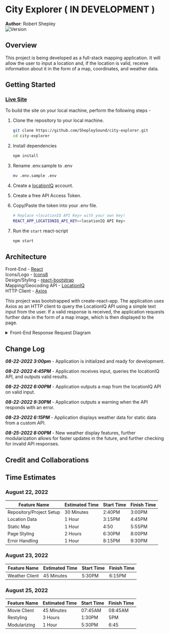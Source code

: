 # City Explorer ( IN DEVELOPMENT )

**Author**: Robert Shepley  
![Version](https://img.shields.io/github/package-json/v/shepleysound/city-explorer)

## Overview

This project is being developed as a full-stack mapping application. It will allow the user to input a location and, if the location is valid, receive information about it in the form of a map, coordinates, and weather data.

## Getting Started

### [Live Site](https://shepleysound-city-explorer.netlify.app/)

To build the site on your local machine, perform the following steps -

1. Clone the repository to your local machine.

   ```bash
   git clone https://github.com/ShepleySound/city-explorer.git
   cd city-explorer
   ```

2. Install dependencies

   ```bash
   npm install
   ```

3. Rename .env.sample to .env

   ```bash
   mv .env.sample .env
   ```

4. Create a [locationIQ](https://locationiq.com/) account.
5. Create a free API Access Token.
6. Copy/Paste the token into your .env file.

   ```bash
   # Replace <locationIQ API Key> with your own key! 
   REACT_APP_LOCATIONIQ_API_KEY=<locationIQ API Key>
   ```

7. Run the `start` react-script

   ```bash
   npm start
   ```

## Architecture
<!-- Provide a detailed description of the application design. What technologies (languages, libraries, etc) you're using, and any other relevant design information. -->
Front-End - [React](https://reactjs.org/)  
Icons/Logo - [Icons8](icons8.com)  
Design/Styling - [react-bootstrap](https://react-bootstrap.github.io/)  
Mapping/Geocoding API - [LocationIQ](https://locationiq.com/)  
HTTP Client - [Axios](https://www.npmjs.com/package/axios)

This project was bootstrapped with create-react-app. The application uses Axios as an HTTP client to query the LocationIQ API using a simple text input from the user. If a valid response is received, the application requests further data in the form of a map image, which is then displayed to the page.

<details><summary>Front-End Response Request Diagram</summary>

![Request Response Diagram](docs/front-end_request-response_v1.jpg)

![Request Response Diagram](docs/cityexplorer-requestresponse-diagram.jpg)


</details>

## Change Log
<!-- Use this area to document the iterative changes made to your application as each feature is successfully implemented. Use time stamps. Here's an example:
-->

***08-22-2022 3:00pm*** - Application is initialized and ready for development.  

***08-22-2022 4:45PM*** - Application receives input, queries the locationIQ API, and outputs valid results.  

***08-22-2022 6:00PM*** - Application outputs a map from the locationIQ API on valid input.  

***08-22-2022 9:30PM*** - Application outputs a warning when the API responds with an error.  

***08-23-2022 6:15PM*** - Application displays weather data for static data from a custom API.

***08-25-2022 8:00PM*** - New weather display features, further modularization allows for faster updates in the future, and further checking for invalid API responses.

## Credit and Collaborations
<!-- Give credit (and a link) to other people or resources that helped you build this application. -->

## Time Estimates

### August 22, 2022

| Feature Name | Estimated Time | Start Time | Finish Time |
| ------------ | -------------- | ---------- | ----------- |
| Repository/Project Setup | 30 Minutes | 2:40PM | 3:00PM |
| Location Data | 1 Hour | 3:15PM | 4:45PM |
| Static Map | 1 Hour | 4:50 | 5:55PM |
| Page Styling | 2 Hours | 6:30PM | 8:00PM |
| Error Handling | 1 Hour | 8:15PM | 9:30PM |

### August 23, 2022

| Feature Name | Estimated Time | Start Time | Finish Time |
| ------------ | -------------- | ---------- | ----------- |
| Weather Client | 45 Minutes | 5:30PM | 6:15PM |

### August 25, 2022

| Feature Name | Estimated Time | Start Time | Finish Time |
| ------------ | -------------- | ---------- | ----------- |
| Movie Client | 45 Minutes | 07:45AM | 08:45AM |
| Restyling | 3 Hours | 1:30PM | 5PM |
| Modularizing | 1 Hour | 5:30PM | 6:45 |
